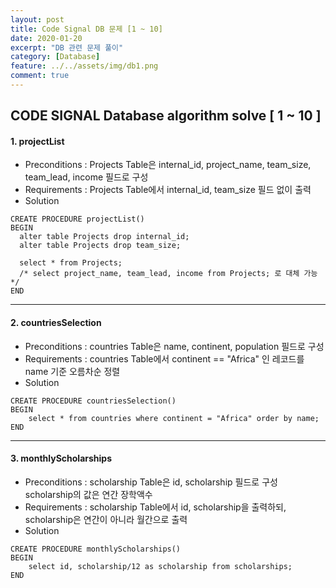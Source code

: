 ```yaml
---
layout: post
title: Code Signal DB 문제 [1 ~ 10]
date: 2020-01-20
excerpt: "DB 관련 문제 풀이"
category: [Database]
feature: ../../assets/img/db1.png
comment: true
---
```


## CODE SIGNAL Database algorithm solve [ 1 ~ 10 ]

#### 1. projectList
- Preconditions : Projects Table은 internal_id, project_name, team_size, team_lead, income 필드로 구성
- Requirements : Projects Table에서 internal_id, team_size 필드 없이 출력
- Solution
~~~
CREATE PROCEDURE projectList()
BEGIN
  alter table Projects drop internal_id;
  alter table Projects drop team_size;
    
  select * from Projects;
  /* select project_name, team_lead, income from Projects; 로 대체 가능 */
END
~~~
---------------------------------------------------

#### 2. countriesSelection
- Preconditions : countries Table은 name, continent, population 필드로 구성
- Requirements : countries Table에서 continent == "Africa" 인 레코드를 name 기준 오름차순 정렬
- Solution
~~~ mysql
CREATE PROCEDURE countriesSelection()
BEGIN
	select * from countries where continent = "Africa" order by name;
END
~~~
---------------------------------------------------

#### 3. monthlyScholarships
- Preconditions : scholarship Table은 id, scholarship 필드로 구성
                  scholarship의 값은 연간 장학액수
- Requirements : scholarship Table에서 id, scholarship을 출력하되, scholarship은 연간이 아니라 월간으로 출력
- Solution
~~~ mysql
CREATE PROCEDURE monthlyScholarships()
BEGIN
	select id, scholarship/12 as scholarship from scholarships;
END
~~~

